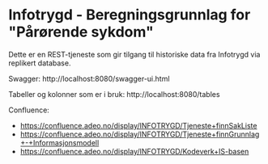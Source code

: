 # Infotrygd - Beregningsgrunnlag for "Pårørende sykdom"

Dette er en REST-tjeneste som gir tilgang til historiske data fra Infotrygd
via replikert database.

Swagger: http://localhost:8080/swagger-ui.html

Tabeller og kolonner som er i bruk: http://localhost:8080/tables 

Confluence:
- https://confluence.adeo.no/display/INFOTRYGD/Tjeneste+finnSakListe
- https://confluence.adeo.no/display/INFOTRYGD/Tjeneste+finnGrunnlag+-+Informasjonsmodell
- https://confluence.adeo.no/display/INFOTRYGD/Kodeverk+IS-basen

